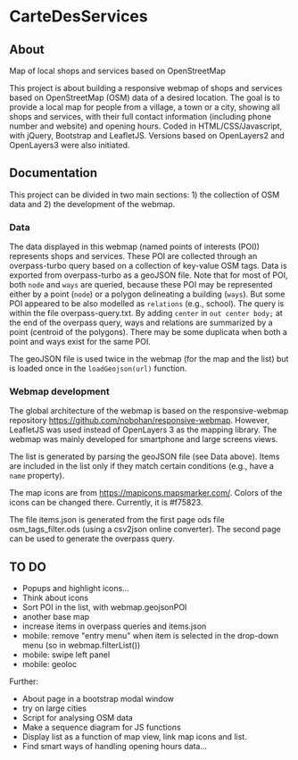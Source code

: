 # CarteDesServices

## About
Map of local shops and services based on OpenStreetMap

This project is about building a responsive webmap of shops and services based on OpenStreetMap (OSM) data of a desired location. The goal is to provide a local map for people from a village, a town or a city, showing all shops and services, with their full contact information (including phone number and website) and opening hours. Coded in HTML/CSS/Javascript, with jQuery, Bootstrap and LeafletJS. Versions based on OpenLayers2 and OpenLayers3 were also initiated. 

## Documentation

This project can be divided in two main sections: 1) the collection of OSM data and 2) the development of the webmap.

### Data

The data displayed in this webmap (named points of interests (POI)) represents shops and services. These POI are collected through an overpass-turbo query based on a collection of key-value OSM tags. Data is exported from overpass-turbo as a geoJSON file. Note that for most of POI, both `node` and `ways` are queried, because these POI may be represented either by a point (`node`) or a polygon delineating a building (`ways`). But some POI appeared to be also modelled as `relations` (e.g., school). The query is within the file overpass-query.txt. By adding `center` in `out center body;` at the end of the overpass query, ways and relations are summarized by a point (centroid of the polygons). There may be some duplicata when both a point and ways exist for the same POI. 

The geoJSON file is used twice in the webmap (for the map and the list) but is loaded once in the `loadGeojson(url)` function.  

### Webmap development

The global architecture of the webmap is based on the responsive-webmap repository https://github.com/nobohan/responsive-webmap. However, LeafletJS was used instead of OpenLayers 3 as the mapping library. The webmap was mainly developed for smartphone and large screens views.

The list is generated by parsing the geoJSON file (see Data above). Items are included in the list only if they match certain conditions (e.g., have a `name` property). 

The map icons are from https://mapicons.mapsmarker.com/. Colors of the icons can be changed there. Currently, it is #f75823.

The file items.json is generated from the first page ods file osm_tags_filter.ods (using a csv2json online converter). The second page can be used to generate the overpass query. 


## TO DO

* Popups and highlight icons...
* Think about icons
* Sort POI in the list, with  webmap.geojsonPOI
* another base map
* increase items in overpass queries and items.json
* mobile: remove "entry menu" when item is selected in the drop-down menu (so in webmap.filterList())
* mobile: swipe left panel
* mobile: geoloc


Further:

* About page in a bootstrap modal window
* try on large cities
* Script for analysing OSM data
* Make a sequence diagram for JS functions
* Display list as a function of map view, link map icons and list. 
* Find smart ways of handling opening hours data...